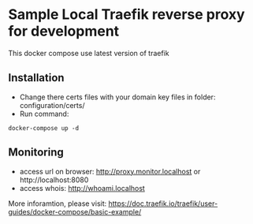 # Sample Local Traefik reverse proxy for development

This docker compose use latest version of traefik

## Installation
- Change there certs files with your domain key files in folder: configuration/certs/
- Run command:
```
docker-compose up -d
```

## Monitoring
- access url on browser: http://proxy.monitor.localhost or http://localhost:8080
- access whois: http://whoami.localhost


More inforamtion, please visit: https://doc.traefik.io/traefik/user-guides/docker-compose/basic-example/